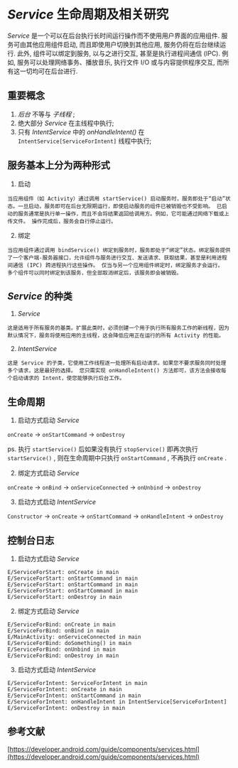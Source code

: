 # *Service* 生命周期及相关研究

*Service* 是一个可以在后台执行长时间运行操作而不使用用户界面的应用组件. 服务可由其他应用组件启动, 而且即使用户切换到其他应用, 服务仍将在后台继续运行. 此外, 组件可以绑定到服务, 以与之进行交互, 甚至是执行进程间通信 (IPC). 例如, 服务可以处理网络事务、播放音乐, 执行文件 I/O 或与内容提供程序交互, 而所有这一切均可在后台进行.

## 重要概念

1. *后台* 不等与 *子线程* ;
2. 绝大部分 *Service* 在主线程中执行;
3. 只有 *IntentService* 中的 *onHandleIntent()* 在 `IntentService[ServiceForIntent]` 线程中执行;

## 服务基本上分为两种形式

1. 启动

```
当应用组件（如 Activity）通过调用 startService() 启动服务时，服务即处于“启动”状态。一旦启动，服务即可在后台无限期运行，即使启动服务的组件已被销毁也不受影响。 已启动的服务通常是执行单一操作，而且不会将结果返回给调用方。例如，它可能通过网络下载或上传文件。 操作完成后，服务会自行停止运行。
```
2. 绑定

```
当应用组件通过调用 bindService() 绑定到服务时，服务即处于“绑定”状态。绑定服务提供了一个客户端-服务器接口，允许组件与服务进行交互、发送请求、获取结果，甚至是利用进程间通信 (IPC) 跨进程执行这些操作。 仅当与另一个应用组件绑定时，绑定服务才会运行。 多个组件可以同时绑定到该服务，但全部取消绑定后，该服务即会被销毁。
```

## *Service* 的种类

1. *Service*

```
这是适用于所有服务的基类。扩展此类时，必须创建一个用于执行所有服务工作的新线程，因为默认情况下，服务将使用应用的主线程，这会降低应用正在运行的所有 Activity 的性能。
```

2. *IntentService*
```
这是 Service 的子类，它使用工作线程逐一处理所有启动请求。如果您不要求服务同时处理多个请求，这是最好的选择。 您只需实现 onHandleIntent() 方法即可，该方法会接收每个启动请求的 Intent，使您能够执行后台工作。
```

## 生命周期

1. 启动方式启动 *Service*

 `onCreate` -> `onStartCommand` -> `onDestroy`

 ps. 执行 `startService()` 后如果没有执行 `stopService()` 即再次执行 `startService()` , 则在生命周期中只执行 `onStartCommand` , 不再执行 `onCreate` .

2. 绑定方式启动 *Service*

 `onCreate` -> `onBind` -> `onServiceConnected` -> `onUnbind` -> `onDestroy`

3. 启动方式启动 *IntentService*

 `Constructor` -> `onCreate` -> `onStartCommand` -> `onHandleIntent` -> `onDestroy`

## 控制台日志

1. 启动方式启动 *Service*

```
E/ServiceForStart: onCreate in main
E/ServiceForStart: onStartCommand in main
E/ServiceForStart: onStartCommand in main
E/ServiceForStart: onStartCommand in main
E/ServiceForStart: onDestroy in main
```

2. 绑定方式启动 *Service*

```
E/ServiceForBind: onCreate in main
E/ServiceForBind: onBind in main
E/MainActivity: onServiceConnected in main
E/ServiceForBind: doSomething() in main
E/ServiceForBind: onUnbind in main
E/ServiceForBind: onDestroy in main
```

3. 启动方式启动 *IntentService*

```
E/ServiceForIntent: ServiceForIntent in main
E/ServiceForIntent: onCreate in main
E/ServiceForIntent: onStartCommand in main
E/ServiceForIntent: onHandleIntent in IntentService[ServiceForIntent]
E/ServiceForIntent: onDestroy in main
```

## 参考文献

[https://developer.android.com/guide/components/services.html](https://developer.android.com/guide/components/services.html)